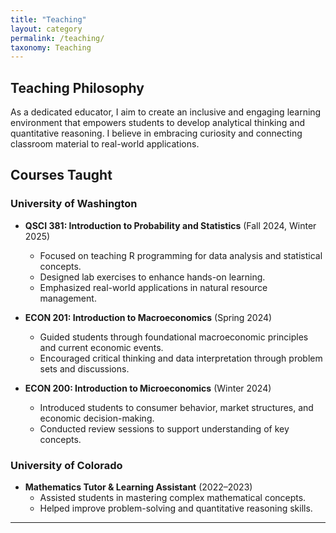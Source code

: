 ```yaml
---
title: "Teaching"
layout: category
permalink: /teaching/
taxonomy: Teaching
---
```


## Teaching Philosophy
As a dedicated educator, I aim to create an inclusive and engaging learning environment that empowers students to develop analytical thinking and quantitative reasoning. I believe in embracing curiosity and connecting classroom material to real-world applications.

## Courses Taught
### **University of Washington**
- **QSCI 381: Introduction to Probability and Statistics** (Fall 2024, Winter 2025)  
  - Focused on teaching R programming for data analysis and statistical concepts.
  - Designed lab exercises to enhance hands-on learning.
  - Emphasized real-world applications in natural resource management.

- **ECON 201: Introduction to Macroeconomics** (Spring 2024)  
  - Guided students through foundational macroeconomic principles and current economic events.
  - Encouraged critical thinking and data interpretation through problem sets and discussions.

- **ECON 200: Introduction to Microeconomics** (Winter 2024)  
  - Introduced students to consumer behavior, market structures, and economic decision-making.
  - Conducted review sessions to support understanding of key concepts.

### **University of Colorado**
- **Mathematics Tutor & Learning Assistant** (2022–2023)  
  - Assisted students in mastering complex mathematical concepts.
  - Helped improve problem-solving and quantitative reasoning skills.
---
